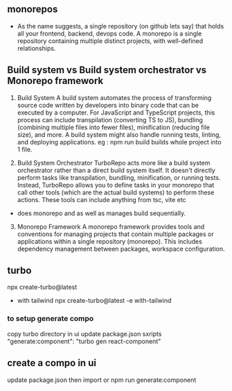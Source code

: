 ## monorepos
- As the name suggests, a single repository (on github lets say) that holds all your frontend, backend, devops code.
A monorepo is a single repository containing multiple distinct projects, with well-defined relationships.

## Build system vs Build system orchestrator vs Monorepo framework


1. Build System
A build system automates the process of transforming source code written by developers into binary code that can be executed by a computer. For JavaScript and TypeScript projects, this process can include transpilation (converting TS to JS), bundling (combining multiple files into fewer files), minification (reducing file size), and more. A build system might also handle running tests, linting, and deploying applications.
eg : npm run build builds whole project into 1 file.

2. Build System Orchestrator
TurboRepo acts more like a build system orchestrator rather than a direct build system itself. It doesn't directly perform tasks like transpilation, bundling, minification, or running tests. Instead, TurboRepo allows you to define tasks in your monorepo that call other tools (which are the actual build systems) to perform these actions. 
These tools can include anything from tsc, vite etc
- does monorepo and as well as manages build sequentially.

3. Monorepo Framework
A monorepo framework provides tools and conventions for managing projects that contain multiple packages or applications within a single repository (monorepo). This includes dependency management between packages, workspace configuration.


## turbo
npx create-turbo@latest
- with tailwind 
npx create-turbo@latest -e with-tailwind
### to setup generate compo
copy turbo directory in ui
update package.json sxripts   "generate:component": "turbo gen react-component" 

## create a compo in ui
update package.json
then import 
or 
npm run generate:component


